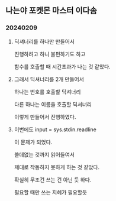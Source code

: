 ## 나는야 포켓몬 마스터 이다솜
### 20240209

1. 딕셔너리를 하나만 만들어서

    진행하려고 하니 불편하기도 하고

    함수를 호출할 때 시간초과가 나는 것 같았다.

2. 그래서 딕셔너리를 2개 만들어서

    하나는 번호를 호출할 딕셔너리

    다른 하나는 이름을 호출할 딕셔너리

    이렇게 만들어서 진행하였다.

3. 이번에도 input = sys.stdin.readline

    이 문제가 되었다.

    쓸데없는 것까지 읽어들여서 

    제대로 작동하지 못하게 하는 것 같았다.

    확실히 무조건 쓰는 건 아닌 듯 하다.

    필요할 때만 쓰는 지혜가 필요할듯